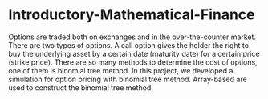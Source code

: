 # Introductory-Mathematical-Finance
Options are traded both on exchanges and in the over-the-counter market. There are two types of options. A call option gives the holder the right to buy the underlying asset by a certain date (maturity date) for a certain price (strike price). There are so many methods to determine the cost of options, one of them is binomial tree method. In this project, we developed a simulation for option pricing with binomial tree method. Array-based are used to construct the binomial tree method.
